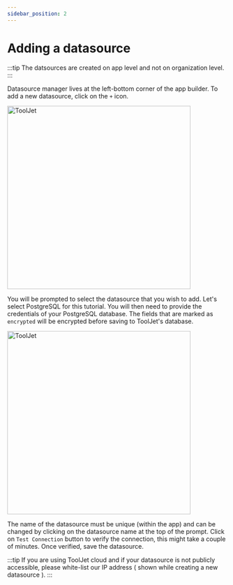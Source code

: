 ```yaml
---
sidebar_position: 2
---
```


# Adding a datasource

:::tip
The datsources are created on app level and not on organization level.
:::

Datasource manager lives at the left-bottom corner of the app builder. To add a new datasource, click on the `+` icon.

<img class="screenshot-full" src="/img/tutorial/adding-datasource/sources.gif" alt="ToolJet" height="420"/>

You will be prompted to select the datasource that you wish to add. Let's select PostgreSQL for this tutorial. You will then need to provide the credentials of your PostgreSQL database. The fields that are marked as `encrypted` will be encrypted before saving to ToolJet's database. 

<img class="screenshot-full" src="/img/tutorial/adding-datasource/pg.gif" alt="ToolJet" height="420"/>

The name of the datasource must be unique (within the app) and can be changed by clicking on the datasource name at the top of the prompt. Click on `Test Connection` button to verify the connection, this might take a couple of minutes. Once verified, save the datasource. 

:::tip
If you are using ToolJet cloud and if your datasource is not publicly accessible, please white-list our IP address ( shown while creating a new datasource ).
:::